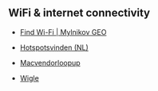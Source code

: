 ## WiFi & internet connectivity

- [Find Wi-Fi | Mylnikov GEO](https://find-wifi.mylnikov.org/)

- [Hotspotsvinden (NL)](http://www.hotspotsvinden.nl/)

- [Macvendorloopup](https://www.macvendorlookup.com/)

- [Wigle](https://wigle.net/)